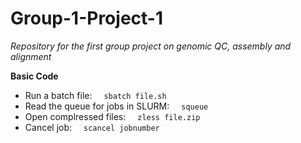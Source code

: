 # Group-1-Project-1
*Repository for the first group project on genomic QC, assembly and alignment*

**Basic Code**

+ Run a batch file: &nbsp; <code> sbatch file.sh </code></pre>
+ Read the queue for jobs in SLURM: &nbsp; <code> squeue </code></pre>
+ Open complressed files: &nbsp; <code> zless file.zip </code></pre>
+ Cancel job: &nbsp; <code> scancel jobnumber  </code></pre>
